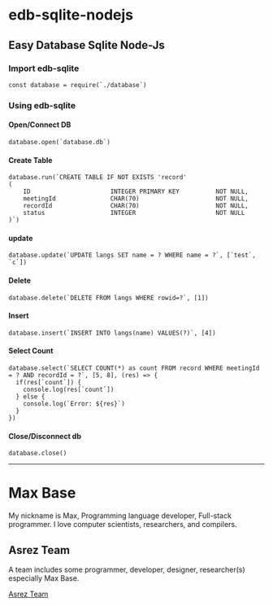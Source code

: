 # edb-sqlite-nodejs

## Easy Database Sqlite Node-Js

### Import edb-sqlite

```
const database = require(`./database`)
```

### Using edb-sqlite

#### Open/Connect DB

```
database.open(`database.db`)
```

#### Create Table

```
database.run(`CREATE TABLE IF NOT EXISTS 'record'
(
    ID                      INTEGER PRIMARY KEY          NOT NULL,
    meetingId               CHAR(70)                     NOT NULL,
    recordId                CHAR(70)                     NOT NULL,
    status                  INTEGER                      NOT NULL
)`)
```

#### update

```
database.update(`UPDATE langs SET name = ? WHERE name = ?`, [`test`, `c`])
```

#### Delete

```
database.delete(`DELETE FROM langs WHERE rowid=?`, [1])
```

#### Insert

```
database.insert(`INSERT INTO langs(name) VALUES(?)`, [4])
```

#### Select Count

```
database.select(`SELECT COUNT(*) as count FROM record WHERE meetingId = ? AND recordId = ?`, [5, 8], (res) => {
  if(res[`count`]) {
    console.log(res[`count`])
  } else {
    console.log(`Error: ${res}`)
  }
})
```

#### Close/Disconnect db

```
database.close()
```

---------

# Max Base

My nickname is Max, Programming language developer, Full-stack programmer. I love computer scientists, researchers, and compilers.

## Asrez Team

A team includes some programmer, developer, designer, researcher(s) especially Max Base.

[Asrez Team](https://www.asrez.com/)
